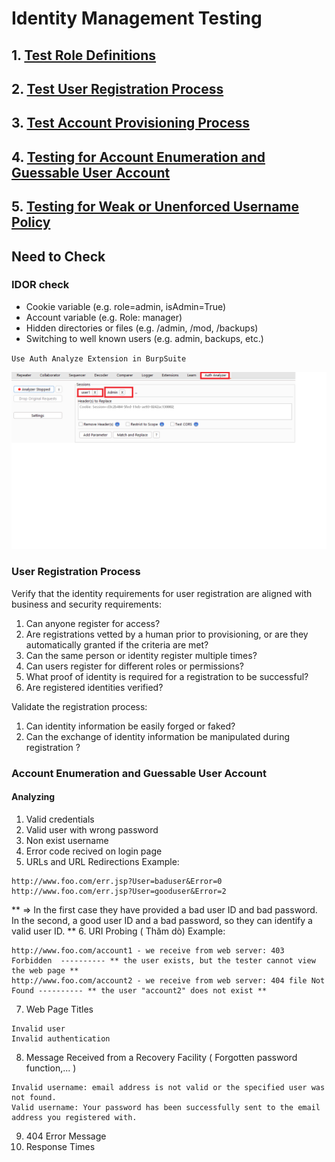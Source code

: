 # Identity Management Testing
 
## 1. [Test Role Definitions](https://github.com/OWASP/wstg/blob/master/document/4-Web_Application_Security_Testing/03-Identity_Management_Testing/01-Test_Role_Definitions.md)

## 2. [Test User Registration Process](https://github.com/OWASP/wstg/blob/master/document/4-Web_Application_Security_Testing/03-Identity_Management_Testing/02-Test_User_Registration_Process.md)

## 3. [Test Account Provisioning Process](https://github.com/OWASP/wstg/blob/master/document/4-Web_Application_Security_Testing/03-Identity_Management_Testing/03-Test_Account_Provisioning_Process.md)

## 4. [Testing for Account Enumeration and Guessable User Account](https://github.com/OWASP/wstg/blob/master/document/4-Web_Application_Security_Testing/03-Identity_Management_Testing/04-Testing_for_Account_Enumeration_and_Guessable_User_Account.md)

## 5. [Testing for Weak or Unenforced Username Policy](https://github.com/OWASP/wstg/blob/master/document/4-Web_Application_Security_Testing/03-Identity_Management_Testing/05-Testing_for_Weak_or_Unenforced_Username_Policy.md)

## Need to Check

### IDOR check 

* Cookie variable (e.g. role=admin, isAdmin=True)
* Account variable (e.g. Role: manager)
* Hidden directories or files (e.g. /admin, /mod, /backups)
* Switching to well known users (e.g. admin, backups, etc.)
 
`Use Auth Analyze Extension in BurpSuite`

![Auth_Analyze](./img/Auth_analyze.png)

### User Registration Process

Verify that the identity requirements for user registration are aligned with business and security requirements:

1. Can anyone register for access?
2. Are registrations vetted by a human prior to provisioning, or are they automatically granted if the criteria are met?
3. Can the same person or identity register multiple times?
4. Can users register for different roles or permissions?
5. What proof of identity is required for a registration to be successful?
6. Are registered identities verified?

Validate the registration process:

1. Can identity information be easily forged or faked?
2. Can the exchange of identity information be manipulated during registration ?

### Account Enumeration and Guessable User Account

#### Analyzing 
1. Valid credentials
2. Valid user with wrong password
3. Non exist username 
4. Error code recived on login page
5. URLs and URL Redirections
Example:
```
http://www.foo.com/err.jsp?User=baduser&Error=0
http://www.foo.com/err.jsp?User=gooduser&Error=2
```
** => In the first case they have provided a bad user ID and bad password. In the second, a good user ID and a bad password, so they can identify a valid user ID. **
6. URI Probing ( Thăm dò)
Example:
```
http://www.foo.com/account1 - we receive from web server: 403 Forbidden  ---------- ** the user exists, but the tester cannot view the web page **
http://www.foo.com/account2 - we receive from web server: 404 file Not Found ---------- ** the user "account2" does not exist **
```
7. Web Page Titles
```
Invalid user
Invalid authentication
```
8.  Message Received from a Recovery Facility ( Forgotten password function,... )
```
Invalid username: email address is not valid or the specified user was not found.
Valid username: Your password has been successfully sent to the email address you registered with.
```
9.  404 Error Message
10. Response Times 
